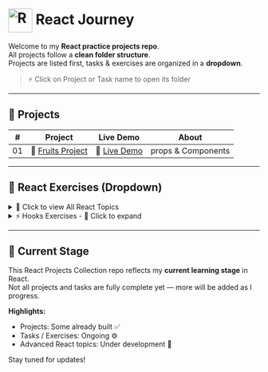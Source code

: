 # <img src="https://techstack-generator.vercel.app/react-icon.svg" alt="React" width="48" height="48" style="vertical-align:middle;" /> React Journey

Welcome to my **React practice projects repo**.  
All projects follow a **clean folder structure**.  
Projects are listed first, tasks & exercises are organized in a **dropdown**.

> ⚡ Click on Project or Task name to open its folder

---

## 🚀 Projects

| #   | Project                                                                                        | Live Demo                                            | About              |
| --- | ---------------------------------------------------------------------------------------------- | ---------------------------------------------------- | ------------------ |
| 01  | 🍎 [Fruits Project](https://github.com/AnkitSabariya/React/tree/main/Projects/01_Fresh-Fruits) | 🔗 [Live Demo](https://fresh-fruits-chi.vercel.app/) | props & Components |

---

## 📝 React Exercises (Dropdown)

<details>
  <summary>🔽 Click to view All React Topics</summary>


| #   | Task Name                                                                        | About             |
| --- | -------------------------------------------------------------------------------- | ----------------- |
| 00  | [Introduction](https://github.com/AnkitSabariya/React/tree/main/00-Introduction) | Basics & Commands |

</details>

<details>
  <summary>⚡ Hooks Exercises - 🔽 Click to expand</summary>

| #   | Task Name                                                                                                           | About                       |
| --- | ------------------------------------------------------------------------------------------------------------------- | --------------------------- |
| 01  | [useState (Counter)](<https://github.com/AnkitSabariya/React/tree/main/Hooks/01-Usestate(counter)>)                 | Basic **state management**  |
| 02  | [useEffect (LoadCards)](<https://github.com/AnkitSabariya/React/tree/main/Hooks/02-UseEffect(LoadCards)>)           | Handling **side-effects**   |
| 03  | [useRef (Video Player)](<https://github.com/AnkitSabariya/React/tree/main/Hooks/03-UseRef(VideoPlayer)>)            | Accessing **DOM elements**  |
| 04  | [useNavigate (Login-Signup)](<https://github.com/AnkitSabariya/React/tree/main/Hooks/04-UseNavigate(Login-Signup)>) | **Programmatic navigation** |

</details>

---

## 🔧 Current Stage

This React Projects Collection repo reflects my **current learning stage** in React.  
Not all projects and tasks are fully complete yet — more will be added as I progress.

**Highlights:**

- Projects: Some already built ✅
- Tasks / Exercises: Ongoing ⚙️
- Advanced React topics: Under development 🚀

Stay tuned for updates!
